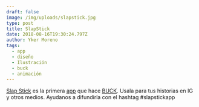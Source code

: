 ```yaml
---
draft: false
image: /img/uploads/slapstick.jpg
type: post
title: SlapStick
date: 2018-08-16T19:30:24.797Z
author: Yker Moreno
tags:
  - app
  - diseño
  - Ilustración
  - buck
  - animación
---
```

[Slap Stick](https://slapstick.app/) es la primera [app](https://youtu.be/yQsEe1s1Mrs) que hace [BUCK](http://buck.tv/#/). Usala para tus historias en IG y otros medios. Ayudanos a difundirla con el hashtag #slapstickapp
